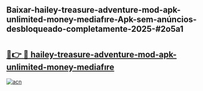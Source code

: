 ## Baixar-hailey-treasure-adventure-mod-apk-unlimited-money-mediafıre-Apk-sem-anúncios-desbloqueado-completamente-2025-#2o5a1

# <h2><a href="https://ainizakaria.my?title=hailey-treasure-adventure-mod-apk-unlimited-money-mediafıre&ref=20M">🔗👉 🔴 hailey-treasure-adventure-mod-apk-unlimited-money-mediafıre</a></h2>

[![acn](https://github.com/user-attachments/assets/0f9c940e-d8b0-45ae-aac7-cd30a18b3e1c)](https://ainizakaria.my?title=hailey-treasure-adventure-mod-apk-unlimited-money-mediafıre&ref=20M)

